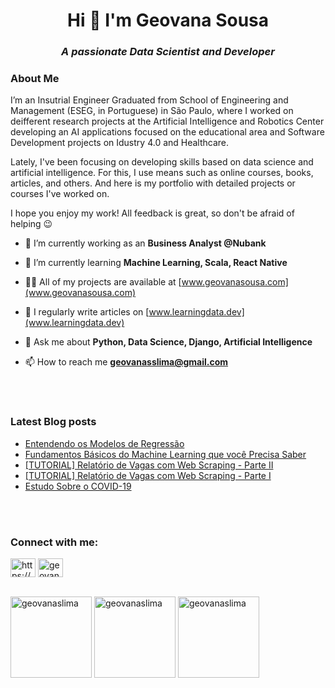 <h1  align="center">Hi 👋 I'm Geovana Sousa</h1>
<h3 align="center"><i>A passionate Data Scientist and Developer</i></h3>

<h3> About Me </h3>

I’m an Insutrial Engineer Graduated from School of Engineering and Management (ESEG, in Portuguese) in São Paulo, where I worked on deifferent research projects at the Artificial Intelligence and Robotics Center developing an AI applications focused on the educational area and Software Development projects on Idustry 4.0 and Healthcare.

Lately, I've been focusing on developing skills based on data science and artificial intelligence. For this, I use means such as online courses, books, articles, and others. And here is my portfolio with detailed projects or courses I've worked on.

I hope you enjoy my work! All feedback is great, so don't be afraid of helping 😉

- 🔭 I’m currently working as an **Business Analyst @Nubank**

- 🌱 I’m currently learning **Machine Learning, Scala, React Native**

- 👨‍💻 All of my projects are available at [www.geovanasousa.com](www.geovanasousa.com)

- 📝 I regularly write articles on [www.learningdata.dev](www.learningdata.dev)

- 💬 Ask me about **Python, Data Science, Django, Artificial Intelligence**

- 📫 How to reach me **geovanasslima@gmail.com**

</br>
</br>

### Latest Blog posts
<!-- BLOG-POST-LIST:START -->
- [Entendendo os Modelos de Regressão](https://www.learningdata.dev/post/entendendo-os-modelos-de-regressao)
- [Fundamentos Básicos do Machine Learning que você Precisa Saber](https://www.learningdata.dev/post/fundamentos-basicos-do-machine-learning-que-voce-precisa-saber)
- [[TUTORIAL] Relatório de Vagas com Web Scraping - Parte II](https://www.learningdata.dev/post/tutorial-relatorio-de-vagas-com-web-scraping-parte-2)
- [[TUTORIAL] Relatório de Vagas com Web Scraping - Parte I](https://www.learningdata.dev/post/tutorial-relatorio-de-vagas-parte-1)
- [Estudo Sobre o COVID-19](https://www.learningdata.dev/post/estudo-sobre-o-covid19)
<!-- BLOG-POST-LIST:END -->

</br>
</br>

<h3 align="left">Connect with me:</h3>
<p align="left">
<a href="https://linkedin.com/in/https://www.linkedin.com/in/geovana--sousa" target="blank"><img align="center" src="https://raw.githubusercontent.com/rahuldkjain/github-profile-readme-generator/master/src/images/icons/Social/linked-in-alt.svg" alt="https://www.linkedin.com/in/geovana--sousa" height="30" width="40" /></a>
<a href="https://instagram.com/geovanasslima_" target="blank"><img align="center" src="https://raw.githubusercontent.com/rahuldkjain/github-profile-readme-generator/master/src/images/icons/Social/instagram.svg" alt="geovanasslima_" height="30" width="40" /></a>

</br>
</br>


<p float="left">
  <img height="130" src="https://github-readme-stats.vercel.app/api/top-langs?username=geovanaslima&show_icons=true&locale=en&layout=compact&theme=apprentice" alt="geovanaslima" />
  <img height="130" src="https://github-readme-streak-stats.herokuapp.com/?user=geovanaslima&theme=apprentice" alt="geovanaslima" />
  <img height="130" src="https://github-readme-stats.vercel.app/api?username=geovanaslima&show_icons=true&locale=en&theme=apprentice&hide=contribs" alt="geovanaslima" />
</p>



<br />

